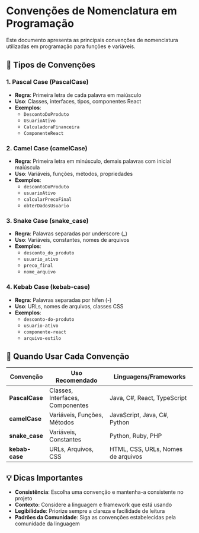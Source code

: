 # Convenções de Nomenclatura em Programação

Este documento apresenta as principais convenções de nomenclatura utilizadas em programação para funções e variáveis.

## 📝 Tipos de Convenções

### 1. **Pascal Case** (PascalCase)
- **Regra**: Primeira letra de cada palavra em maiúsculo
- **Uso**: Classes, interfaces, tipos, componentes React
- **Exemplos**:
  - `DescontoDoProduto`
  - `UsuarioAtivo`
  - `CalculadoraFinanceira`
  - `ComponenteReact`

### 2. **Camel Case** (camelCase)
- **Regra**: Primeira letra em minúsculo, demais palavras com inicial maiúscula
- **Uso**: Variáveis, funções, métodos, propriedades
- **Exemplos**:
  - `descontoDoProduto`
  - `usuarioAtivo`
  - `calcularPrecoFinal`
  - `obterDadosUsuario`

### 3. **Snake Case** (snake_case)
- **Regra**: Palavras separadas por underscore (_)
- **Uso**: Variáveis, constantes, nomes de arquivos
- **Exemplos**:
  - `desconto_do_produto`
  - `usuario_ativo`
  - `preco_final`
  - `nome_arquivo`

### 4. **Kebab Case** (kebab-case)
- **Regra**: Palavras separadas por hífen (-)
- **Uso**: URLs, nomes de arquivos, classes CSS
- **Exemplos**:
  - `desconto-do-produto`
  - `usuario-ativo`
  - `componente-react`
  - `arquivo-estilo`

## 🎯 Quando Usar Cada Convenção

| Convenção | Uso Recomendado | Linguagens/Frameworks |
|-----------|-----------------|----------------------|
| **PascalCase** | Classes, Interfaces, Componentes | Java, C#, React, TypeScript |
| **camelCase** | Variáveis, Funções, Métodos | JavaScript, Java, C#, Python |
| **snake_case** | Variáveis, Constantes | Python, Ruby, PHP |
| **kebab-case** | URLs, Arquivos, CSS | HTML, CSS, URLs, Nomes de arquivos |

## 💡 Dicas Importantes

- **Consistência**: Escolha uma convenção e mantenha-a consistente no projeto
- **Contexto**: Considere a linguagem e framework que está usando
- **Legibilidade**: Priorize sempre a clareza e facilidade de leitura
- **Padrões da Comunidade**: Siga as convenções estabelecidas pela comunidade da linguagem